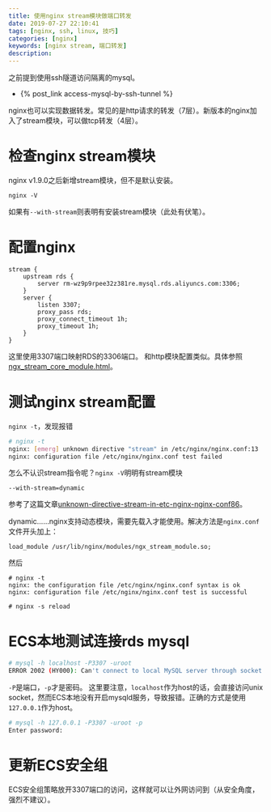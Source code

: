 ```yaml
---
title: 使用nginx stream模块做端口转发
date: 2019-07-27 22:10:41
tags: [nginx, ssh, linux, 技巧]
categories: [nginx]
keywords: [nginx stream, 端口转发]
description:
---
```


之前提到使用ssh隧道访问隔离的mysql。
- {% post_link access-mysql-by-ssh-tunnel %}

nginx也可以实现数据转发。常见的是http请求的转发（7层）。新版本的nginx加入了stream模块，可以做tcp转发（4层）。

# 检查nginx stream模块

nginx v1.9.0之后新增stream模块，但不是默认安装。
```
nginx -V
```
如果有`--with-stream`则表明有安装stream模块（此处有伏笔）。

# 配置nginx
```
stream {
    upstream rds {
        server rm-wz9p9rpee32z381re.mysql.rds.aliyuncs.com:3306;
    }
    server {
        listen 3307;
        proxy_pass rds;
        proxy_connect_timeout 1h;
        proxy_timeout 1h;
    }
}
```
这里使用3307端口映射RDS的3306端口。
和http模块配置类似。具体参照[ngx_stream_core_module.html](http://nginx.org/en/docs/stream/ngx_stream_core_module.html)。

# 测试nginx stream配置

`nginx -t`，发现报错
```bash
# nginx -t
nginx: [emerg] unknown directive "stream" in /etc/nginx/nginx.conf:13
nginx: configuration file /etc/nginx/nginx.conf test failed
```
怎么不认识stream指令呢？`nginx -V`明明有stream模块
```
--with-stream=dynamic
```
参考了这篇文章[unknown-directive-stream-in-etc-nginx-nginx-conf86](https://serverfault.com/questions/858067/unknown-directive-stream-in-etc-nginx-nginx-conf86)。 

dynamic……nginx支持动态模块，需要先载入才能使用。解决方法是`nginx.conf`文件开头加上：
```
load_module /usr/lib/nginx/modules/ngx_stream_module.so;
```
然后
```
# nginx -t
nginx: the configuration file /etc/nginx/nginx.conf syntax is ok
nginx: configuration file /etc/nginx/nginx.conf test is successful

# nginx -s reload
```

# ECS本地测试连接rds mysql
```bash
# mysql -h localhost -P3307 -uroot
ERROR 2002 (HY000): Can't connect to local MySQL server through socket '/var/run/mysqld/mysqld.sock' (2)
```
`-P`是端口，`-p`才是密码。
这里要注意，`localhost`作为host的话，会直接访问unix socket，然而ECS本地没有开启mysqld服务，导致报错。正确的方式是使用`127.0.0.1`作为host。

```bash
# mysql -h 127.0.0.1 -P3307 -uroot -p
Enter password: 
```

# 更新ECS安全组

ECS安全组策略放开3307端口的访问，这样就可以让外网访问到（从安全角度，强烈不建议）。




